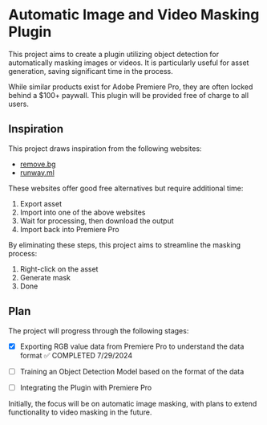 # Automatic Image and Video Masking Plugin

This project aims to create a plugin utilizing object detection for automatically masking images or videos. It is particularly useful for asset generation, saving significant time in the process.

While similar products exist for Adobe Premiere Pro, they are often locked behind a $100+ paywall. This plugin will be provided free of charge to all users.

## Inspiration

This project draws inspiration from the following websites:
- [remove.bg](https://www.remove.bg/)
- [runway.ml](https://runwayml.com/)

These websites offer good free alternatives but require additional time:
1. Export asset
2. Import into one of the above websites
3. Wait for processing, then download the output
4. Import back into Premiere Pro

By eliminating these steps, this project aims to streamline the masking process:
1. Right-click on the asset
2. Generate mask
3. Done

## Plan

The project will progress through the following stages:
- [x] Exporting RGB value data from Premiere Pro to understand the data format ✅ COMPLETED 7/29/2024
- [ ] Training an Object Detection Model based on the format of the data
- [ ] Integrating the Plugin with Premiere Pro


Initially, the focus will be on automatic image masking, with plans to extend functionality to video masking in the future.
